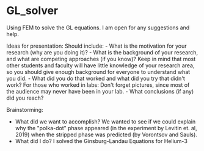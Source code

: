 # GL_solver

Using FEM to solve the GL equations.
I am open for any suggestions and help.

Ideas for presentation:
Should include:
    - What is the motivation for your research (why are you doing it)?
    - What is the background of your research, and what are competing approaches (if you know)? Keep in mind that most other students and faculty will have little knowledge of your research area, so you should give enough background for everyone to understand what you did.
    - What did you do that worked and what did you try that didn't work? For those who worked in labs: Don't forget pictures, since most of the audience may never have been in your lab.
    - What conclusions (if any) did you reach?

Brainstorming:
 - What did we want to accomplish?		We wanted to see if we could explain why the "polka-dot" phase appeared (in the experiment by Levitin et. al, 2019) when the stripped phase was predicted (by
 									Vorontsov and Sauls).
 - What did I do?						I solved the Ginsburg-Landau Equations for Helium-3 

